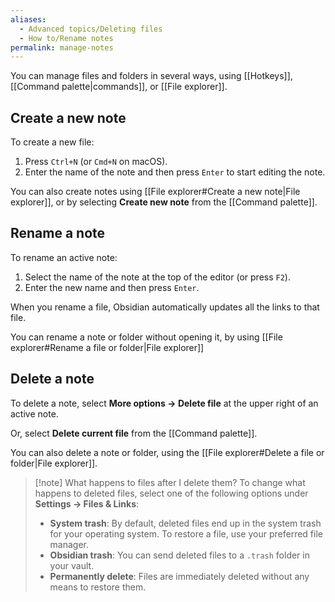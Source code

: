 ```yaml
---
aliases:
  - Advanced topics/Deleting files
  - How to/Rename notes
permalink: manage-notes
---
```

You can manage files and folders in several ways, using [[Hotkeys]], [[Command palette|commands]], or [[File explorer]].

## Create a new note

To create a new file:

1. Press `Ctrl+N` (or `Cmd+N` on macOS).
2. Enter the name of the note and then press `Enter` to start editing the note.

You can also create notes using [[File explorer#Create a new note|File explorer]], or by selecting **Create new note** from the [[Command palette]].

## Rename a note

To rename an active note:

1. Select the name of the note at the top of the editor (or press `F2`).
2. Enter the new name and then press `Enter`.

When you rename a file, Obsidian automatically updates all the links to that file.

You can rename a note or folder without opening it, by using [[File explorer#Rename a file or folder|File explorer]]

## Delete a note

To delete a note, select **More options → Delete file** at the upper right of an active note.

Or, select **Delete current file** from the [[Command palette]].

You can also delete a note or folder, using the [[File explorer#Delete a file or folder|File explorer]].

> [!note] What happens to files after I delete them?
> To change what happens to deleted files, select one of the following options under **Settings → Files & Links**:
>
> - **System trash**: By default, deleted files end up in the system trash for your operating system. To restore a file, use your preferred file manager.
> - **Obsidian trash**: You can send deleted files to a `.trash` folder in your vault.
> - **Permanently delete**: Files are immediately deleted without any means to restore them.
